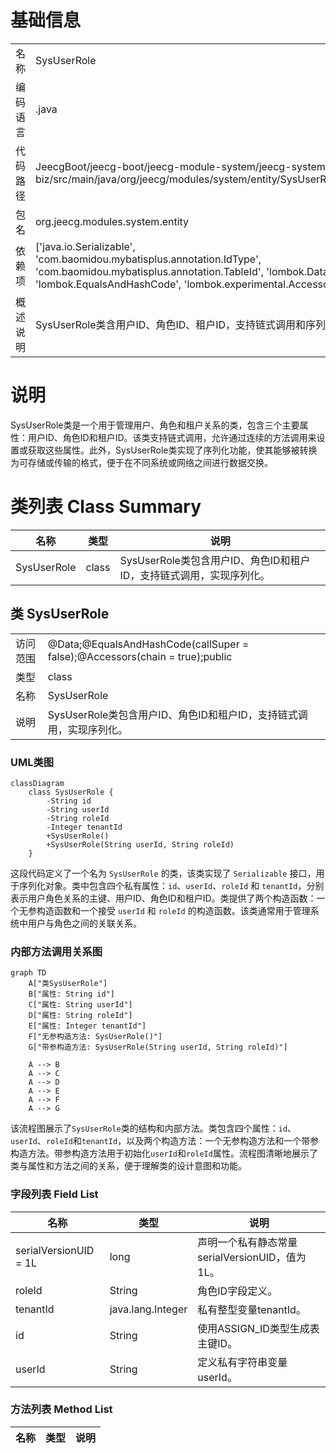 # 基础信息

|      |      |
|------|------|
| 名称 | SysUserRole |
| 编码语言 | .java |
| 代码路径 | JeecgBoot/jeecg-boot/jeecg-module-system/jeecg-system-biz/src/main/java/org/jeecg/modules/system/entity/SysUserRole.java |
| 包名 | org.jeecg.modules.system.entity |
| 依赖项 | ['java.io.Serializable', 'com.baomidou.mybatisplus.annotation.IdType', 'com.baomidou.mybatisplus.annotation.TableId', 'lombok.Data', 'lombok.EqualsAndHashCode', 'lombok.experimental.Accessors'] |
| 概述说明 | SysUserRole类含用户ID、角色ID、租户ID，支持链式调用和序列化。 |

# 说明

SysUserRole类是一个用于管理用户、角色和租户关系的类，包含三个主要属性：用户ID、角色ID和租户ID。该类支持链式调用，允许通过连续的方法调用来设置或获取这些属性。此外，SysUserRole类实现了序列化功能，使其能够被转换为可存储或传输的格式，便于在不同系统或网络之间进行数据交换。

# 类列表 Class Summary

| 名称   | 类型  | 说明 |
|-------|------|-------------|
| SysUserRole | class | SysUserRole类包含用户ID、角色ID和租户ID，支持链式调用，实现序列化。 |



## 类 SysUserRole

|      |      |
|------|------|
| 访问范围 | @Data;@EqualsAndHashCode(callSuper = false);@Accessors(chain = true);public |
| 类型 | class |
| 名称 | SysUserRole |
| 说明 | SysUserRole类包含用户ID、角色ID和租户ID，支持链式调用，实现序列化。 |


### UML类图

```mermaid
classDiagram
    class SysUserRole {
        -String id
        -String userId
        -String roleId
        -Integer tenantId
        +SysUserRole()
        +SysUserRole(String userId, String roleId)
    }
```

这段代码定义了一个名为 `SysUserRole` 的类，该类实现了 `Serializable` 接口，用于序列化对象。类中包含四个私有属性：`id`、`userId`、`roleId` 和 `tenantId`，分别表示用户角色关系的主键、用户ID、角色ID和租户ID。类提供了两个构造函数：一个无参构造函数和一个接受 `userId` 和 `roleId` 的构造函数。该类通常用于管理系统中用户与角色之间的关联关系。


### 内部方法调用关系图

```mermaid
graph TD
    A["类SysUserRole"]
    B["属性: String id"]
    C["属性: String userId"]
    D["属性: String roleId"]
    E["属性: Integer tenantId"]
    F["无参构造方法: SysUserRole()"]
    G["带参构造方法: SysUserRole(String userId, String roleId)"]

    A --> B
    A --> C
    A --> D
    A --> E
    A --> F
    A --> G
```

该流程图展示了`SysUserRole`类的结构和内部方法。类包含四个属性：`id`、`userId`、`roleId`和`tenantId`，以及两个构造方法：一个无参构造方法和一个带参构造方法。带参构造方法用于初始化`userId`和`roleId`属性。流程图清晰地展示了类与属性和方法之间的关系，便于理解类的设计意图和功能。

### 字段列表 Field List

| 名称  | 类型  | 说明 |
|-------|-------|------|
| serialVersionUID = 1L | long | 声明一个私有静态常量serialVersionUID，值为1L。 |
| roleId | String | 角色ID字段定义。 |
| tenantId | java.lang.Integer | 私有整型变量tenantId。 |
| id | String | 使用ASSIGN_ID类型生成表主键ID。 |
| userId | String | 定义私有字符串变量userId。 |

### 方法列表 Method List

| 名称  | 类型  | 说明 |
|-------|-------|------|




